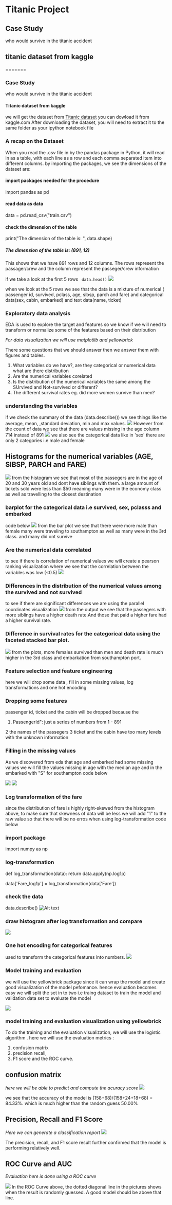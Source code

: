 # Titanic Project
## Case Study
who would survive in the titanic accident
## titanic dataset from kaggle
=======
### Case Study
who would survive in the titanic accident
#### Titanic dataset from kaggle
we will get the dataset from  [Titanic dataset](https://www.kaggle.com/c/titanic/data) you can dowload it from kaggle.com
After downloading the dataset, you will need to extract it to the same folder as your ipython notebook file

### A recap on the Dataset
When you read the .csv file in by the pandas package in Python, it will read in as a table, with each line as a row and each comma separated item into different columns. by importing the packages, we see the dimensions of the dataset are:

#### import packages needed for the procedure
import pandas as pd

#### read data as data
data = pd.read_csv("train.csv")

#### check the dimension of the table
print("The dimension of the table is: ", data.shape)

##### The dimension of the table is:  (891, 12)
This shows that we have 891 rows and 12 columns. The rows represent the passager/crew and the column represent the passeger/crew information 


if we take a look at the first 5 rows 
`` data.head()``
![](/head.png )

when we look at the 5 rows we see that the data is a mixture of numerical ( passenger id, survived, pclass, age, sibsp, parch and fare) and categorical data(sex, cabin, embarked) and text data(name, ticket)


### Exploratory data analysis
EDA is used to explore the target and features so we know if we will need to transform or normalize some of the features based on their distribution

*For data visualization we will use matplotlib and yellowbrick*

There some questions that we should answer then we answer them with figures and tables.

1. What variables do we have?, are they categorical or numerical data what are there distribution
2. Are the numerical variables corelated
3. Is the distribution of the numerical variables the same among the SUrvived and Not-survived or different?
4. The different survival rates eg. did more women survive than men?


### understanding the variables

if we check the summary of the data  (data.describe())   we see things like the  average, mean, ,standard deviation, min and max values.
![](describe.png)
 However from the count of data we see that there are values missing in the age column  714 instead of 891
![](/include.png)
we also see the categorical data like in 'sex' there are only 2 categories i.e male and female

## Histograms for the numerical variables (AGE, SIBSP, PARCH and FARE)

![](/hist.png)
from the histogram we see that most of the passegers are in the age of 20 and 30 years old and dont have siblings with them. 
a large amount of tickets sold were less than $50 meaning many were in the economy class as well as travelling to the closest destination



### barplot for the categorical data  i.e survived,  sex, pclasss and embarked    
code below
![](/bar.png)
from the bar plot we see that there were more male than female 
many were traveling to southampton as well as many were in the 3rd class. and many did ont survive


### Are the numerical data correlated
to see if there is correlation of  numerical values we will create a pearson ranking visualization where we see that the correlation between the variables was low (<0.5)
![](/pearson.png)


### Differences in the distribution of the numerical values among the survived and not survived 
to see if there are significant differences we are using the parallel coordinates visualization
![](/parallel.png)
from the output we see that the passegers with more siblings have a higher death rate.And those that paid a higher fare had a higher survival rate.


### Difference in survival rates for the categorical data using the  faceted stacked bar plot.

![](/barplot.png)
 from the plots,  more females survived than men and death rate is much higher in the 3rd class and embarkation from southampton port. 



### Feature selection and feature engineering 
here we will drop some data , fill in some missing values, log transformations and one hot encoding 



### Dropping some features
passenger id, ticket  and the cabin  will be dropped because the 
1. PassengerId": just a series of numbers from 1 - 891 

2 the names of the passegers
3 ticket and the cabin have too many levels with the unknown information


### Filling in the missing  values 
As we discovered from eda that age and embarked had some missing values we will fill the values missing  in age with the median age and in the embarked with "S" for southampton 
code below

![](/age.png)
![](/embarked.png)



### Log transformation of the fare
 since the distribution of fare is highly right-skewed from the histogram above,  to make sure that skewness of data will be less we will add "1" to the raw value so that there will be no erros when using log-transformation
code below
### import package
import numpy as np

### log-transformation
def log_transformation(data):
    return data.apply(np.log1p)

data['Fare_log1p'] = log_transformation(data['Fare'])

### check the data
data.describe()
![Alt text](/check.png)


### draw histogram after log transformation and compare
 
![](/farelog.png)

### One hot encoding for categorical features 
used to transform the categorical features into numbers.
![](/encode.png)

### Model training and evaluation

we will use the yellowbrick package since it can wrap the model and create good visualization of the model pefomance. hence evaluation becomes easy
we will split the set in to two  i.e traing dataset to train the model and validation data set to evaluate the model


![](/training.png)

### model training and evaluation visualization using yellowbrick
To do the training and the evaluation visualization, we will use the logistic algorithm .  here we will use the evaluation metrics  : 
1. confusion matrix
2. precision recall,  
3. F1 score and the ROC curve.
 

## confusion matrix
_here we will be able to predict and compute the acuracy score_
![](/confusionmatrix.png)


we see that the accuracy of the model is (158+68)/(158+24+18+68) = 84.33%.  which is much higher than the random guess 50.00%

## Precision, Recall and F1 Score
_Here we can generate a classification report_
![](/precision.png)

The precision, recall, and F1 score result further confirmed that the model is performing relatively well.


## ROC Curve and AUC
_Evaluation here is done using a ROC curve_

![](/roccurve.png)
In the ROC Curve above, the dotted diagonal line in the pictures shows when the result is randomly guessed. A good model should be above that line.




